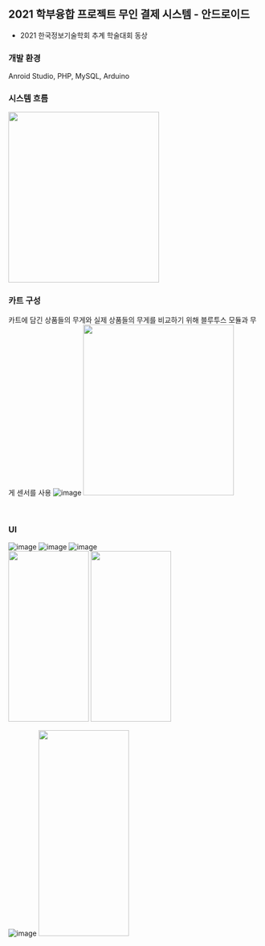 ## 2021 학부융합 프로젝트 무인 결제 시스템 - 안드로이드
- 2021 한국정보기술학회 추계 학술대회 동상

### 개발 환경
Anroid Studio, PHP, MySQL, Arduino

### 시스템 흐름
<img src="https://github.com/hhJ830/Unmanned_payment_system/assets/99874673/bf84eeb9-5a22-4fcb-b287-db6441f507d4" width="300" height="340"/>

<br>

### 카트 구성
카트에 담긴 상품들의 무게와 실제 상품들의 무게를 비교하기 위해 블루투스 모듈과 무게 센서를 사용
![image](https://github.com/hhJ830/Unmanned_payment_system/assets/99874673/4d4acdd0-d437-48cb-be40-9f48589c0b04)
<img src="https://github.com/hhJ830/Unmanned_payment_system/assets/99874673/c0f6eed1-5af3-4d6c-82b9-7ffe60196351" width="300" height="340"/>


<br>

### UI
![image](https://github.com/hhJ830/Unmanned_payment_system/assets/99874673/0e8f3377-901f-4008-b5c1-54965da5420e)
![image](https://github.com/hhJ830/Unmanned_payment_system/assets/99874673/174f928f-1bd4-4a21-af65-f3ae5ed2a533)
![image](https://github.com/hhJ830/Unmanned_payment_system/assets/99874673/cb6ad0eb-ac06-435c-a2c9-11d68e48bd98)
<br>
<img src="https://github.com/hhJ830/Unmanned_payment_system/assets/99874673/67710b8a-280e-4c89-84a7-ecb40346ac55" width="160" height="340"/>
<img src="https://github.com/hhJ830/Unmanned_payment_system/assets/99874673/c3bccff2-8565-46f2-98e2-b6fe0ed0d427" width="160" height="340"/>

![image](https://github.com/hhJ830/Unmanned_payment_system/assets/99874673/aa0416d5-4d01-4bdb-b806-dd4a9635d09a)
<img src="https://github.com/hhJ830/Unmanned_payment_system/assets/99874673/82099877-b1a5-454b-b958-62b3a2225266" width="180" height="410"/>
